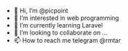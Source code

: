- 👋 Hi, I’m @picpoint
- 👀 I’m interested in web programming
- 🌱 I’m currently learning Laravel
- 💞️ I’m looking to collaborate on ...
- 📫 How to reach me telegram @rmtar

<!---
picpoint/picpoint is a ✨ special ✨ repository because its `README.md` (this file) appears on your GitHub profile.
You can click the Preview link to take a look at your changes.
--->
